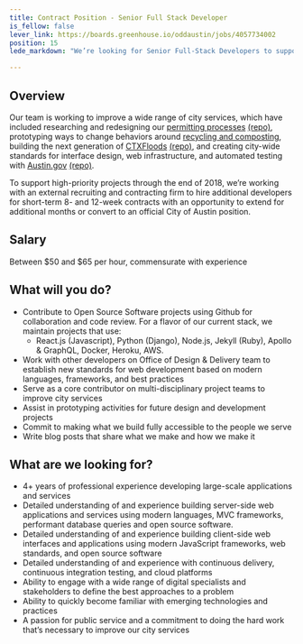 ```yaml
---
title: Contract Position - Senior Full Stack Developer
is_fellow: false
lever_link: https://boards.greenhouse.io/oddaustin/jobs/4057734002
position: 15
lede_markdown: "We’re looking for Senior Full-Stack Developers to support high-priority projects on 2- to 12-month contracts."

---
```


## Overview

Our team is working to improve a wide range of city services, which have included researching and redesigning our [permitting processes](http://permittingatx.com/) [(repo)](https://github.com/cityofaustin/Residential-Permitting), prototyping ways to change behaviors around [recycling and composting](http://projects.austintexas.io/projects/vision-zero-waste/about/overview/), building the next generation of [CTXFloods](http://floods.austintexas.io/) [(repo)](https://github.com/cityofaustin/ctxfloods), and creating city-wide standards for interface design, web infrastructure, and automated testing with [Austin.gov](https://alpha.austin.gov/) [(repo)](https://github.com/cityofaustin/janis).

To support high-priority projects through the end of 2018, we’re working with an external recruiting and contracting firm to hire additional developers for short-term 8- and 12-week contracts with an opportunity to extend for additional months or convert to an official City of Austin position.

## Salary

Between $50 and $65 per hour, commensurate with experience

## What will you do?

- Contribute to Open Source Software projects using Github for collaboration and code review. For a flavor of our current stack, we maintain projects that use:
  - React.js (Javascript), Python (Django), Node.js, Jekyll (Ruby), Apollo & GraphQL, Docker, Heroku, AWS.
- Work with other developers on Office of Design & Delivery team to establish new standards for web development based on modern languages, frameworks, and best practices
- Serve as a core contributor on multi-disciplinary project teams to improve city services
- Assist in prototyping activities for future design and development projects
- Commit to making what we build fully accessible to the people we serve
- Write blog posts that share what we make and how we make it


## What are we looking for?

- 4+ years of professional experience developing large-scale applications and services
- Detailed understanding of and experience building server-side web applications and services using modern languages, MVC frameworks, performant database queries and open source software.
- Detailed understanding of and experience building client-side web interfaces and applications using modern JavaScript frameworks, web standards, and open source software
- Detailed understanding of and experience with continuous delivery, continuous integration testing, and cloud platforms
- Ability to engage with a wide range of digital specialists and stakeholders to define the best approaches to a problem
- Ability to quickly become familiar with emerging technologies and practices
- A passion for public service and a commitment to doing the hard work that’s necessary to improve our city services
